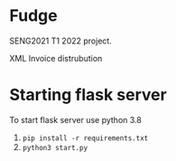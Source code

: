 # Fudge

SENG2021 T1 2022 project.

XML Invoice distrubution


# Starting flask server
To start flask server use python 3.8

1. ```pip install -r requirements.txt ```
2. ```python3 start.py```